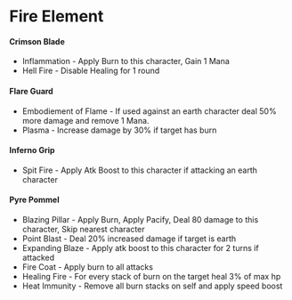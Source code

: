 # Fire Element

#### Crimson Blade

* Inflammation - Apply Burn to this character, Gain 1 Mana&#x20;
* Hell Fire - Disable Healing for 1 round

#### Flare Guard

* Embodiement of Flame - If used against an earth character deal 50% more damage and remove                          1 Mana.
* Plasma - Increase damage by 30% if target has burn

#### Inferno Grip

* Spit Fire - Apply Atk Boost to this character if attacking an earth character

#### Pyre Pommel

* Blazing Pillar - Apply Burn, Apply Pacify, Deal 80 damage to this character, Skip nearest character
* Point Blast - Deal 20% increased damage if target is earth
* Expanding Blaze - Apply atk boost to this character for 2 turns if attacked
* Fire Coat - Apply burn to all attacks
* Healing Fire - For every stack of burn on the target heal 3% of max hp
* Heat Immunity - Remove all burn stacks on self and apply speed boost

